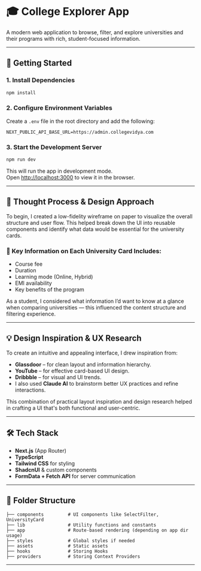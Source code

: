 # 🎓 College Explorer App

A modern web application to browse, filter, and explore universities and their programs with rich, student-focused information.

---

## 🚀 Getting Started

### 1. Install Dependencies

```bash
npm install
```

### 2. Configure Environment Variables

Create a `.env` file in the root directory and add the following:

```env
NEXT_PUBLIC_API_BASE_URL=https://admin.collegevidya.com
```

### 3. Start the Development Server

```bash
npm run dev
```

This will run the app in development mode.  
Open [http://localhost:3000](http://localhost:3000) to view it in the browser.

---

## 🧠 Thought Process & Design Approach

To begin, I created a low-fidelity wireframe on paper to visualize the overall structure and user flow. This helped break down the UI into reusable components and identify what data would be essential for the university cards.

### 🎯 Key Information on Each University Card Includes:
- Course fee
- Duration
- Learning mode (Online, Hybrid)
- EMI availability
- Key benefits of the program

As a student, I considered what information I’d want to know at a glance when comparing universities — this influenced the content structure and filtering experience.

---

## 💡 Design Inspiration & UX Research

To create an intuitive and appealing interface, I drew inspiration from:
- **Glassdoor** – for clean layout and information hierarchy.
- **YouTube** – for effective card-based UI design.
- **Dribbble** – for visual and UI trends.
- I also used **Claude AI** to brainstorm better UX practices and refine interactions.

This combination of practical layout inspiration and design research helped in crafting a UI that's both functional and user-centric.

---

## 🛠 Tech Stack

- **Next.js** (App Router)
- **TypeScript**
- **Tailwind CSS** for styling
- **ShadcnUI** & custom components
- **FormData + Fetch API** for server communication

---

## 📂 Folder Structure

```
├── components         # UI components like SelectFilter, UniversityCard
├── lib                # Utility functions and constants
├── app                # Route-based rendering (depending on app dir usage)
├── styles             # Global styles if needed
├── assets             # Static assets
├── hooks              # Storing Hooks
├── providers          # Storing Context Providers
```

---
